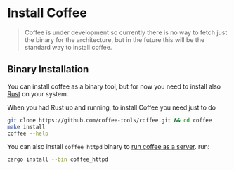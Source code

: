 # Install Coffee

> Coffee is under development so currently there is no way to fetch
> just the binary for the architecture, but in the future this will
> be the standard way to install coffee.

## Binary Installation

You can install coffee as a binary tool, but for now
you need to install also [Rust](https://www.rust-lang.org/tools/install)
on your system.

When you had Rust up and running, to install Coffee you need just to do

```bash
git clone https://github.com/coffee-tools/coffee.git && cd coffee
make install
coffee --help
```

You can also install `coffee_httpd` binary to [run coffee as a server](../using-coffee.md#running-coffee-as-a-server). run:
```bash
cargo install --bin coffee_httpd
```
